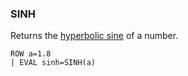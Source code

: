 <!--
This is generated by ESQL’s AbstractFunctionTestCase. Do no edit it. See ../README.md for how to regenerate it.
-->

### SINH
Returns the [hyperbolic sine](https://en.wikipedia.org/wiki/Hyperbolic_functions) of a number.

```esql
ROW a=1.8
| EVAL sinh=SINH(a)
```

